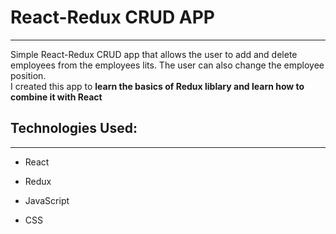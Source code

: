 <h1>React-Redux CRUD APP</h1>
<hr>
<p>Simple React-Redux CRUD app that allows the user to add and delete employees from the employees lits. The user can also change the employee position. 
</br>I created this app to <b>learn the basics of Redux liblary and learn how to combine it with React </b></p><h2>Technologies Used:</h2>
<hr><ul>
<li>React</li>
</ul><ul>
<li>Redux</li>
</ul><ul>
<li>JavaScript</li>
</ul><ul>
<li>CSS</li>
</ul>
